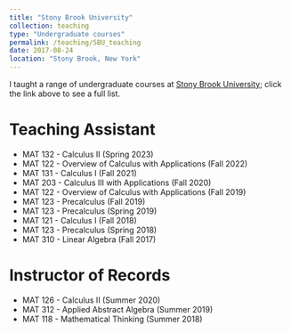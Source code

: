 ```yaml
---
title: "Stony Brook University"
collection: teaching
type: "Undergraduate courses"
permalink: /teaching/SBU_teaching
date: 2017-08-24
location: "Stony Brook, New York"
---
```


I taught a range of undergraduate courses at [Stony Brook University](https://www.math.stonybrook.edu/stony-brook-mathematics-department-and-institute-mathematical-sciences); click the link above to see a full list.

Teaching Assistant
======
* MAT 132 - Calculus II (Spring 2023)
* MAT 122 - Overview of Calculus with Applications (Fall 2022)
* MAT 131 - Calculus I (Fall 2021)
* MAT 203 - Calculus III with Applications (Fall 2020)
* MAT 122 - Overview of Calculus with Applications (Fall 2019)
* MAT 123 - Precalculus (Fall 2019)
* MAT 123 - Precalculus (Spring 2019)
* MAT 121 - Calculus I (Fall 2018)
* MAT 123 - Precalculus (Spring 2018)
* MAT 310 - Linear Algebra (Fall 2017)

Instructor of Records
======

* MAT 126 - Calculus II (Summer 2020)
* MAT 312 - Applied Abstract Algebra (Summer 2019)
* MAT 118 - Mathematical Thinking (Summer 2018)

